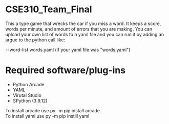  # CSE310_Team_Final

 This a type game that wrecks the car if you miss a word. It keeps a score, words per minute, and amount of errors that you are making. You can upload your own list of words to a yaml file and you can run it by adding an argue to the python call like:

 --word-list words.yaml (if your yaml file was "words.yaml")

# Required software/plug-ins

- Python Arcade
- YAML
- Virutal Studio
- SPython (3.9.12)

To install arcade use py -m pip install arcade <br>
To install yaml use py -m pip instill yaml